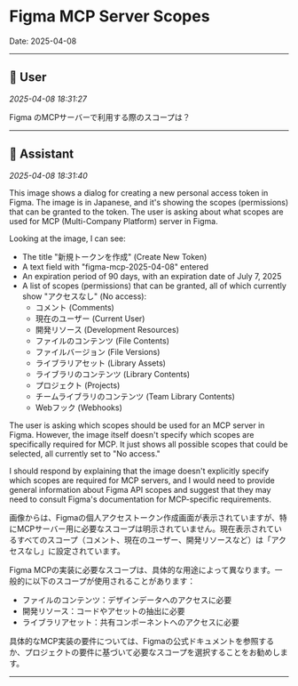 # Figma MCP Server Scopes

Date: 2025-04-08

---

## 👤 User
*2025-04-08 18:31:27*

Figma のMCPサーバーで利用する際のスコープは？

---

## 🤖 Assistant
*2025-04-08 18:31:40*

This image shows a dialog for creating a new personal access token in Figma. The image is in Japanese, and it's showing the scopes (permissions) that can be granted to the token. The user is asking about what scopes are used for MCP (Multi-Company Platform) server in Figma.

Looking at the image, I can see:
- The title "新規トークンを作成" (Create New Token)
- A text field with "figma-mcp-2025-04-08" entered
- An expiration period of 90 days, with an expiration date of July 7, 2025
- A list of scopes (permissions) that can be granted, all of which currently show "アクセスなし" (No access):
  - コメント (Comments)
  - 現在のユーザー (Current User)
  - 開発リソース (Development Resources)
  - ファイルのコンテンツ (File Contents)
  - ファイルバージョン (File Versions)
  - ライブラリアセット (Library Assets)
  - ライブラリのコンテンツ (Library Contents)
  - プロジェクト (Projects)
  - チームライブラリのコンテンツ (Team Library Contents)
  - Webフック (Webhooks)

The user is asking which scopes should be used for an MCP server in Figma. However, the image itself doesn't specify which scopes are specifically required for MCP. It just shows all possible scopes that could be selected, all currently set to "No access."

I should respond by explaining that the image doesn't explicitly specify which scopes are required for MCP servers, and I would need to provide general information about Figma API scopes and suggest that they may need to consult Figma's documentation for MCP-specific requirements.

画像からは、Figmaの個人アクセストークン作成画面が表示されていますが、特にMCPサーバー用に必要なスコープは明示されていません。現在表示されているすべてのスコープ（コメント、現在のユーザー、開発リソースなど）は「アクセスなし」に設定されています。

Figma MCPの実装に必要なスコープは、具体的な用途によって異なります。一般的に以下のスコープが使用されることがあります：

- ファイルのコンテンツ：デザインデータへのアクセスに必要
- 開発リソース：コードやアセットの抽出に必要
- ライブラリアセット：共有コンポーネントへのアクセスに必要

具体的なMCP実装の要件については、Figmaの公式ドキュメントを参照するか、プロジェクトの要件に基づいて必要なスコープを選択することをお勧めします。

---
